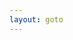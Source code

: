 ```yaml
---
layout: goto
---
```

<!-- Identify UA then redirect -->
<script>
    window.location.href = "{% link _posts/itunes/2018-7-15-applemusic.md %}"
</script>
